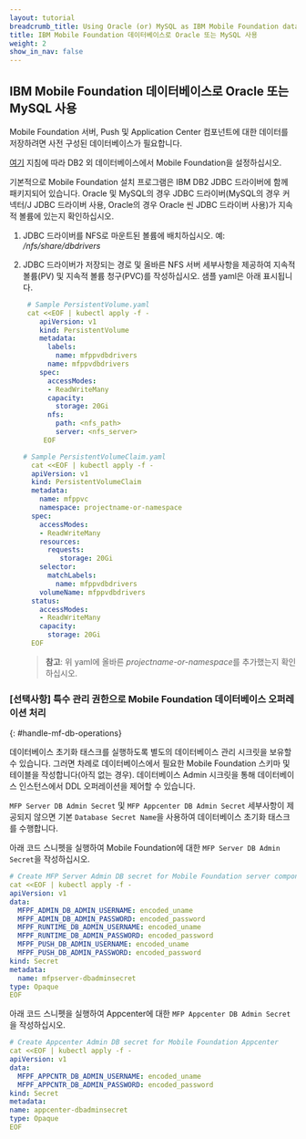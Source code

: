 ```yaml
---
layout: tutorial
breadcrumb_title: Using Oracle (or) MySQL as IBM Mobile Foundation database
title: IBM Mobile Foundation 데이터베이스로 Oracle 또는 MySQL 사용
weight: 2
show_in_nav: false
---
```

<!-- NLS_CHARSET=UTF-8 -->
## IBM Mobile Foundation 데이터베이스로 Oracle 또는 MySQL 사용

Mobile Foundation 서버, Push 및 Application Center 컴포넌트에 대한 데이터를 저장하려면 사전 구성된 데이터베이스가 필요합니다.

[여기](https://mobilefirstplatform.ibmcloud.com/tutorials/en/foundation/8.0/installation-configuration/production/prod-env/databases/#mysql-database-and-user-requirements) 지침에 따라 DB2 외 데이터베이스에서 Mobile Foundation을 설정하십시오.

기본적으로 Mobile Foundation 설치 프로그램은 IBM DB2 JDBC 드라이버에 함께 패키지되어 있습니다. Oracle 및 MySQL의 경우 JDBC 드라이버(MySQL의 경우 커넥터/J JDBC 드라이버 사용, Oracle의 경우 Oracle 씬 JDBC 드라이버 사용)가 지속적 볼륨에 있는지 확인하십시오.

1. JDBC 드라이버를 NFS로 마운트된 볼륨에 배치하십시오. 예: */nfs/share/dbdrivers*

2. JDBC 드라이버가 저장되는 경로 및 올바른 NFS 서버 세부사항을 제공하여 지속적 볼륨(PV) 및 지속적 볼륨 청구(PVC)를 작성하십시오. 샘플 yaml은 아래 표시됩니다.

    ```yaml
     # Sample PersistentVolume.yaml
     cat <<EOF | kubectl apply -f -
        apiVersion: v1
        kind: PersistentVolume
        metadata:
          labels:
            name: mfppvdbdrivers
          name: mfppvdbdrivers
        spec:
          accessModes:
          - ReadWriteMany
          capacity:
            storage: 20Gi
          nfs:
            path: <nfs_path>
            server: <nfs_server>
         EOF
    ```

    ```yaml
    # Sample PersistentVolumeClaim.yaml
      cat <<EOF | kubectl apply -f -
      apiVersion: v1
      kind: PersistentVolumeClaim
      metadata:
        name: mfppvc
        namespace: projectname-or-namespace
      spec:
        accessModes:
        - ReadWriteMany
        resources:
          requests:
             storage: 20Gi
        selector:
          matchLabels:
            name: mfppvdbdrivers
        volumeName: mfppvdbdrivers
      status:
        accessModes:
        - ReadWriteMany
        capacity:
          storage: 20Gi
      EOF
    ```   

    > **참고**: 위 yaml에 올바른 *projectname-or-namespace*를 추가했는지 확인하십시오.

### [선택사항] 특수 관리 권한으로 Mobile Foundation 데이터베이스 오퍼레이션 처리
{: #handle-mf-db-operations}

데이터베이스 초기화 태스크를 실행하도록 별도의 데이터베이스 관리 시크릿을 보유할 수 있습니다. 그러면 차례로 데이터베이스에서 필요한 Mobile Foundation 스키마 및 테이블을 작성합니다(아직 없는 경우). 데이터베이스 Admin 시크릿을 통해 데이터베이스 인스턴스에서 DDL 오퍼레이션을 제어할 수 있습니다.

`MFP Server DB Admin Secret` 및 `MFP Appcenter DB Admin Secret` 세부사항이 제공되지 않으면 기본 `Database Secret Name`을 사용하여 데이터베이스 초기화 태스크를 수행합니다.

아래 코드 스니펫을 실행하여 Mobile Foundation에 대한 `MFP Server DB Admin Secret`을 작성하십시오.

```yaml
# Create MFP Server Admin DB secret for Mobile Foundation server component
cat <<EOF | kubectl apply -f -
apiVersion: v1
data:
  MFPF_ADMIN_DB_ADMIN_USERNAME: encoded_uname
  MFPF_ADMIN_DB_ADMIN_PASSWORD: encoded_password
  MFPF_RUNTIME_DB_ADMIN_USERNAME: encoded_uname
  MFPF_RUNTIME_DB_ADMIN_PASSWORD: encoded_password
  MFPF_PUSH_DB_ADMIN_USERNAME: encoded_uname
  MFPF_PUSH_DB_ADMIN_PASSWORD: encoded_password
kind: Secret
metadata:
  name: mfpserver-dbadminsecret
type: Opaque
EOF
```

아래 코드 스니펫을 실행하여 Appcenter에 대한 `MFP Appcenter DB Admin Secret`을 작성하십시오.

```yaml
# Create Appcenter Admin DB secret for Mobile Foundation Appcenter
cat <<EOF | kubectl apply -f -
apiVersion: v1
data:
  MFPF_APPCNTR_DB_ADMIN_USERNAME: encoded_uname
  MFPF_APPCNTR_DB_ADMIN_PASSWORD: encoded_password
kind: Secret
metadata:
name: appcenter-dbadminsecret
type: Opaque
EOF
```
